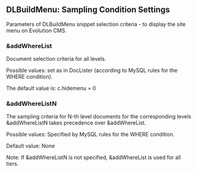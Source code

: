 ## DLBuildMenu: Sampling Condition Settings
Parameters of DLBuildMenu snippet selection criteria - to display the site menu on Evolution CMS.
### &addWhereList
Document selection criteria for all levels.

Possible values: set as in DocLister (according to MySQL rules for the WHERE condition).

The default value is: c.hidemenu = 0

### &addWhereListN
The sampling criteria for N-th level documents for the corresponding levels &addWhereListN takes precedence over &addWhereList.

Possible values: Specified by MySQL rules for the WHERE condition.

Default value: None

Note: If &addWhereListN is not specified, &addWhereList is used for all tiers.
